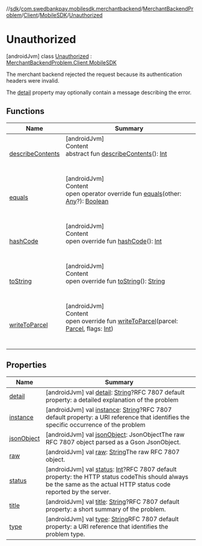 //[sdk](../../../../../../index.md)/[com.swedbankpay.mobilesdk.merchantbackend](../../../../index.md)/[MerchantBackendProblem](../../../index.md)/[Client](../../index.md)/[MobileSDK](../index.md)/[Unauthorized](index.md)



# Unauthorized  
 [androidJvm] class [Unauthorized](index.md) : [MerchantBackendProblem.Client.MobileSDK](../index.md)

The merchant backend rejected the request because its authentication headers were invalid.



The [detail](../../../../../com.swedbankpay.mobilesdk/-problem/detail.md) property may optionally contain a message describing the error.

   


## Functions  
  
|  Name |  Summary | 
|---|---|
| <a name="android.os/Parcelable/describeContents/#/PointingToDeclaration/"></a>[describeContents](../../../-server/-unknown/index.md#-1578325224%2FFunctions%2F462465411)| <a name="android.os/Parcelable/describeContents/#/PointingToDeclaration/"></a>[androidJvm]  <br>Content  <br>abstract fun [describeContents](../../../-server/-unknown/index.md#-1578325224%2FFunctions%2F462465411)(): [Int](https://kotlinlang.org/api/latest/jvm/stdlib/kotlin/-int/index.html)  <br><br><br>|
| <a name="com.swedbankpay.mobilesdk/Problem/equals/#kotlin.Any?/PointingToDeclaration/"></a>[equals](../../../../../com.swedbankpay.mobilesdk/-problem/equals.md)| <a name="com.swedbankpay.mobilesdk/Problem/equals/#kotlin.Any?/PointingToDeclaration/"></a>[androidJvm]  <br>Content  <br>open operator override fun [equals](../../../../../com.swedbankpay.mobilesdk/-problem/equals.md)(other: [Any](https://kotlinlang.org/api/latest/jvm/stdlib/kotlin/-any/index.html)?): [Boolean](https://kotlinlang.org/api/latest/jvm/stdlib/kotlin/-boolean/index.html)  <br><br><br>|
| <a name="com.swedbankpay.mobilesdk/Problem/hashCode/#/PointingToDeclaration/"></a>[hashCode](../../../../../com.swedbankpay.mobilesdk/-problem/hash-code.md)| <a name="com.swedbankpay.mobilesdk/Problem/hashCode/#/PointingToDeclaration/"></a>[androidJvm]  <br>Content  <br>open override fun [hashCode](../../../../../com.swedbankpay.mobilesdk/-problem/hash-code.md)(): [Int](https://kotlinlang.org/api/latest/jvm/stdlib/kotlin/-int/index.html)  <br><br><br>|
| <a name="com.swedbankpay.mobilesdk/Problem/toString/#/PointingToDeclaration/"></a>[toString](../../../../../com.swedbankpay.mobilesdk/-problem/to-string.md)| <a name="com.swedbankpay.mobilesdk/Problem/toString/#/PointingToDeclaration/"></a>[androidJvm]  <br>Content  <br>open override fun [toString](../../../../../com.swedbankpay.mobilesdk/-problem/to-string.md)(): [String](https://kotlinlang.org/api/latest/jvm/stdlib/kotlin/-string/index.html)  <br><br><br>|
| <a name="com.swedbankpay.mobilesdk.merchantbackend/MerchantBackendProblem/writeToParcel/#android.os.Parcel#kotlin.Int/PointingToDeclaration/"></a>[writeToParcel](../../../write-to-parcel.md)| <a name="com.swedbankpay.mobilesdk.merchantbackend/MerchantBackendProblem/writeToParcel/#android.os.Parcel#kotlin.Int/PointingToDeclaration/"></a>[androidJvm]  <br>Content  <br>open override fun [writeToParcel](../../../write-to-parcel.md)(parcel: [Parcel](https://developer.android.com/reference/kotlin/android/os/Parcel.html), flags: [Int](https://kotlinlang.org/api/latest/jvm/stdlib/kotlin/-int/index.html))  <br><br><br>|


## Properties  
  
|  Name |  Summary | 
|---|---|
| <a name="com.swedbankpay.mobilesdk.merchantbackend/MerchantBackendProblem.Client.MobileSDK.Unauthorized/detail/#/PointingToDeclaration/"></a>[detail](index.md#939125146%2FProperties%2F462465411)| <a name="com.swedbankpay.mobilesdk.merchantbackend/MerchantBackendProblem.Client.MobileSDK.Unauthorized/detail/#/PointingToDeclaration/"></a> [androidJvm] val [detail](index.md#939125146%2FProperties%2F462465411): [String](https://kotlinlang.org/api/latest/jvm/stdlib/kotlin/-string/index.html)?RFC 7807 default property: a detailed explanation of the problem   <br>|
| <a name="com.swedbankpay.mobilesdk.merchantbackend/MerchantBackendProblem.Client.MobileSDK.Unauthorized/instance/#/PointingToDeclaration/"></a>[instance](index.md#-343214506%2FProperties%2F462465411)| <a name="com.swedbankpay.mobilesdk.merchantbackend/MerchantBackendProblem.Client.MobileSDK.Unauthorized/instance/#/PointingToDeclaration/"></a> [androidJvm] val [instance](index.md#-343214506%2FProperties%2F462465411): [String](https://kotlinlang.org/api/latest/jvm/stdlib/kotlin/-string/index.html)?RFC 7807 default property: a URI reference that identifies the specific occurrence of the problem   <br>|
| <a name="com.swedbankpay.mobilesdk.merchantbackend/MerchantBackendProblem.Client.MobileSDK.Unauthorized/jsonObject/#/PointingToDeclaration/"></a>[jsonObject](index.md#1568939364%2FProperties%2F462465411)| <a name="com.swedbankpay.mobilesdk.merchantbackend/MerchantBackendProblem.Client.MobileSDK.Unauthorized/jsonObject/#/PointingToDeclaration/"></a> [androidJvm] val [jsonObject](index.md#1568939364%2FProperties%2F462465411): JsonObjectThe raw RFC 7807 object parsed as a Gson JsonObject.   <br>|
| <a name="com.swedbankpay.mobilesdk.merchantbackend/MerchantBackendProblem.Client.MobileSDK.Unauthorized/raw/#/PointingToDeclaration/"></a>[raw](index.md#1973822023%2FProperties%2F462465411)| <a name="com.swedbankpay.mobilesdk.merchantbackend/MerchantBackendProblem.Client.MobileSDK.Unauthorized/raw/#/PointingToDeclaration/"></a> [androidJvm] val [raw](index.md#1973822023%2FProperties%2F462465411): [String](https://kotlinlang.org/api/latest/jvm/stdlib/kotlin/-string/index.html)The raw RFC 7807 object.   <br>|
| <a name="com.swedbankpay.mobilesdk.merchantbackend/MerchantBackendProblem.Client.MobileSDK.Unauthorized/status/#/PointingToDeclaration/"></a>[status](index.md#118446361%2FProperties%2F462465411)| <a name="com.swedbankpay.mobilesdk.merchantbackend/MerchantBackendProblem.Client.MobileSDK.Unauthorized/status/#/PointingToDeclaration/"></a> [androidJvm] val [status](index.md#118446361%2FProperties%2F462465411): [Int](https://kotlinlang.org/api/latest/jvm/stdlib/kotlin/-int/index.html)?RFC 7807 default property: the HTTP status codeThis should always be the same as the actual HTTP status code reported by the server.   <br>|
| <a name="com.swedbankpay.mobilesdk.merchantbackend/MerchantBackendProblem.Client.MobileSDK.Unauthorized/title/#/PointingToDeclaration/"></a>[title](index.md#509012375%2FProperties%2F462465411)| <a name="com.swedbankpay.mobilesdk.merchantbackend/MerchantBackendProblem.Client.MobileSDK.Unauthorized/title/#/PointingToDeclaration/"></a> [androidJvm] val [title](index.md#509012375%2FProperties%2F462465411): [String](https://kotlinlang.org/api/latest/jvm/stdlib/kotlin/-string/index.html)?RFC 7807 default property: a short summary of the problem.   <br>|
| <a name="com.swedbankpay.mobilesdk.merchantbackend/MerchantBackendProblem.Client.MobileSDK.Unauthorized/type/#/PointingToDeclaration/"></a>[type](index.md#-677919151%2FProperties%2F462465411)| <a name="com.swedbankpay.mobilesdk.merchantbackend/MerchantBackendProblem.Client.MobileSDK.Unauthorized/type/#/PointingToDeclaration/"></a> [androidJvm] val [type](index.md#-677919151%2FProperties%2F462465411): [String](https://kotlinlang.org/api/latest/jvm/stdlib/kotlin/-string/index.html)RFC 7807 default property: a URI reference that identifies the problem type.   <br>|

